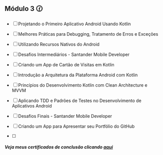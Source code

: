 ## Módulo 3 :clock130:

- [ ] Projetando o Primeiro Aplicativo Android Usando Kotlin
- [ ] Melhores Práticas para Debugging, Tratamento de Erros e Exceções
- [ ] Utilizando Recursos Nativos do Android
- [ ] Desafios Intermediários - Santander Mobile Developer
- [ ] Criando um App de Cartão de Visitas em Kotlin
- [ ] Introdução a Arquitetura da Plataforma Android com Kotlin
- [ ] Princípios do Desenvolvimento Kotlin com Clean Architecture e MVVM
- [ ] Aplicando TDD e Padrões de Testes no Desenvolvimento de Aplicativos Android
- [ ] Desafios Finais - Santander Mobile Developer
- [ ] Criando um App para Apresentar seu Portfólio do GitHub

- [ ] 

##### Veja meus certificados de conclusão clicando [aqui](https://github.com/thauamoreira/Estudos/tree/main/Modulo%202/Certificados)